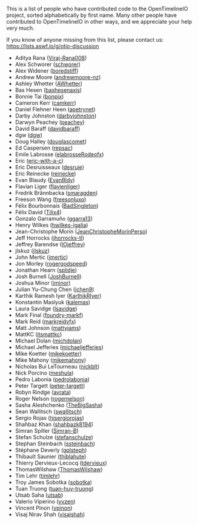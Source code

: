 This is a list of people who have contributed code to the OpenTimelineIO project, sorted alphabetically by first name. Many other people have contributed to OpenTimelineIO in other ways, and we appreciate your help very much.

If you know of anyone missing from this list, please contact us: https://lists.aswf.io/g/otio-discussion

* Aditya Rana ([Viraj-Rana008](https://github.com/Viraj-Rana008))
* Alex Schworer ([schworer](https://github.com/schworer))
* Alex Widener ([boredstiff](https://github.com/boredstiff))
* Andrew Moore ([andrewmoore-nz](https://github.com/andrewmoore-nz))
* Ashley Whetter ([AWhetter](https://github.com/AWhetter))
* Bas Hesen ([bashesenaxis](https://github.com/bashesenaxis))
* Bonnie Tai ([bonpix](https://github.com/bonpix))
* Cameron Kerr ([camkerr](https://github.com/camkerr))
* Daniel Flehner Heen ([apetrynet](https://github.com/apetrynet))
* Darby Johnston ([darbyjohnston](https://github.com/darbyjohnston))
* Darwyn Peachey ([peachey](https://github.com/peachey))
* David Baraff ([davidbaraff](https://github.com/davidbaraff))
* dgw ([dgw](https://github.com/dgw))
* Doug Halley ([douglascomet](https://github.com/douglascomet))
* Ed Caspersen ([repsac](https://github.com/repsac))
* Emile Labrosse ([elabrosseRodeofx](https://github.com/elabrosseRodeofx))
* Eric ([eric-with-a-c](https://github.com/eric-with-a-c))
* Eric Desruisseaux ([desruie](https://github.com/desruie))
* Eric Reinecke ([reinecke](https://github.com/reinecke))
* Evan Blaudy ([EvanBldy](https://github.com/EvanBldy))
* Flavian Liger ([flavienliger](https://github.com/flavienliger))
* Fredrik Brännbacka ([smaragden](https://github.com/smaragden))
* Freeson Wang ([freesonluxo](https://github.com/freesonluxo))
* Félix Bourbonnais ([BadSingleton](https://github.com/BadSingleton))
* Félix David ([Tilix4](https://github.com/Tilix4))
* Gonzalo Garramuño ([ggarra13](https://github.com/ggarra13))
* Henry Wilkes ([hwilkes-igalia](https://github.com/hwilkes-igalia))
* Jean-Christophe Morin ([JeanChristopheMorinPerso](https://github.com/JeanChristopheMorinPerso))
* Jeff Horrocks ([jhorrocks-tl](https://github.com/jhorrocks-tl))
* Jeffrey Barendse ([IOjeffrey](https://github.com/IOjeffrey))
* jlskuz ([jlskuz](https://github.com/jlskuz))
* John Mertic ([jmertic](https://github.com/jmertic))
* Jon Morley ([rogergodspeed](https://github.com/rogergodspeed))
* Jonathan Hearn ([splidje](https://github.com/splidje))
* Josh Burnell ([JoshBurnell](https://github.com/JoshBurnell))
* Joshua Minor ([jminor](https://github.com/jminor))
* Julian Yu-Chung Chen ([jchen9](https://github.com/jchen9))
* Karthik Ramesh Iyer ([KarthikRIyer](https://github.com/KarthikRIyer))
* Konstantin Maslyuk ([kalemas](https://github.com/kalemas))
* Laura Savidge ([lsavidge](https://github.com/lsavidge))
* Mark Final ([foundry-markf](https://github.com/foundry-markf))
* Mark Reid ([markreidvfx](https://github.com/markreidvfx))
* Matt Johnson ([mattyjams](https://github.com/mattyjams))
* MattKC ([itsmattkc](https://github.com/itsmattkc))
* Michael Dolan ([michdolan](https://github.com/michdolan))
* Michael Jefferies ([michaeljefferies](https://github.com/michaeljefferies))
* Mike Koetter ([mikekoetter](https://github.com/mikekoetter))
* Mike Mahony ([mikemahony](https://github.com/mikemahony))
* Nicholas Bui LeTourneau ([nickblt](https://github.com/nickblt))
* Nick Porcino ([meshula](https://github.com/meshula))
* Pedro Labonia ([pedrolabonia](https://github.com/pedrolabonia))
* Peter Targett ([peter-targett](https://github.com/peter-targett))
* Robyn Rindge ([avrata](https://github.com/avrata))
* Roger Nelson ([rogernelson](https://github.com/rogernelson))
* Sasha Aleshchenko ([TheBigSasha](https://github.com/TheBigSasha))
* Sean Wallitsch ([swallitsch](https://github.com/swallitsch))
* Sergio Rojas ([hisergiorojas](https://github.com/hisergiorojas))
* Shahbaz Khan ([shahbazk8194](https://github.com/shahbazk8194))
* Simran Spiller ([Simran-B](https://github.com/Simran-B))
* Stefan Schulze ([stefanschulze](https://github.com/stefanschulze))
* Stephan Steinbach ([ssteinbach](https://github.com/ssteinbach))
* Stéphane Deverly ([gplsteph](https://github.com/gplsteph))
* Thibault Saunier ([thiblahute](https://github.com/thiblahute))
* Thierry Dervieux-Lecocq ([tdervieux](https://github.com/tdervieux))
* ThomasWilshaw ([ThomasWilshaw](https://github.com/ThomasWilshaw))
* Tim Lehr ([timlehr](https://github.com/timlehr))
* Troy James Sobotka ([sobotka](https://github.com/sobotka))
* Tuan Truong ([tuan-huy-truong](https://github.com/tuan-huy-truong))
* Utsab Saha ([utsab](https://github.com/utsab))
* Valerio Viperino ([vvzen](https://github.com/vvzen))
* Vincent Pinon ([vpinon](https://github.com/vpinon))
* Visaj Nirav Shah ([visajshah](https://github.com/visajshah))